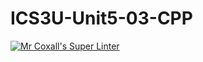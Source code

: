 # ICS3U-Unit5-03-CPP

[![Mr Coxall's Super Linter](https://github.com/marshall-demars/ICS3U-Unit5-03-CPP/workflows/Mr%20Coxall's%20Super%20Linter/badge.svg)](https://github.com/marshall-demars/ICS3U-Unit5-03-CPP/actions/)
